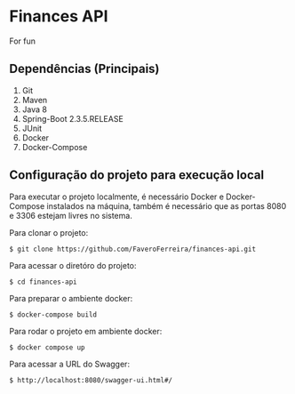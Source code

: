 # Finances API

For fun

## Dependências (Principais)

1. Git
2. Maven
3. Java 8
4. Spring-Boot 2.3.5.RELEASE
5. JUnit
6. Docker
7. Docker-Compose

## Configuração do projeto para execução local

Para executar o projeto localmente, é necessário Docker e Docker-Compose instalados na máquina,
também é necessário que as portas 8080 e 3306 estejam livres no sistema.

Para clonar o projeto:
```
$ git clone https://github.com/FaveroFerreira/finances-api.git
```
Para acessar o diretóro do projeto:
```
$ cd finances-api
```
Para preparar o ambiente docker:
```
$ docker-compose build
```
Para rodar o projeto em ambiente docker:
```
$ docker compose up
```
Para acessar a URL do Swagger:
```
$ http://localhost:8080/swagger-ui.html#/
```

